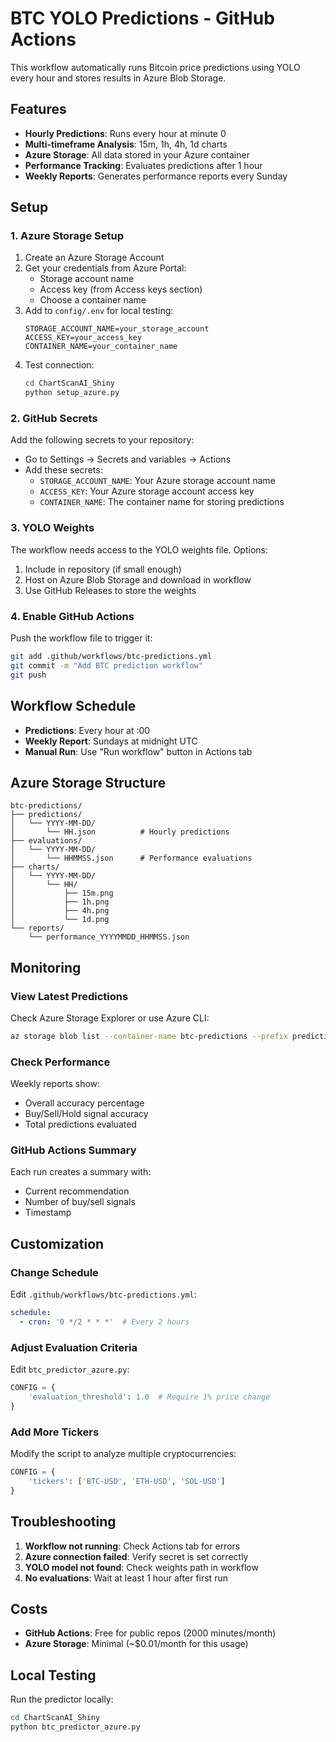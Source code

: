 # BTC YOLO Predictions - GitHub Actions

This workflow automatically runs Bitcoin price predictions using YOLO every hour and stores results in Azure Blob Storage.

## Features

- **Hourly Predictions**: Runs every hour at minute 0
- **Multi-timeframe Analysis**: 15m, 1h, 4h, 1d charts
- **Azure Storage**: All data stored in your Azure container
- **Performance Tracking**: Evaluates predictions after 1 hour
- **Weekly Reports**: Generates performance reports every Sunday

## Setup

### 1. Azure Storage Setup

1. Create an Azure Storage Account
2. Get your credentials from Azure Portal:
   - Storage account name
   - Access key (from Access keys section)
   - Choose a container name
3. Add to `config/.env` for local testing:
   ```
   STORAGE_ACCOUNT_NAME=your_storage_account
   ACCESS_KEY=your_access_key
   CONTAINER_NAME=your_container_name
   ```
4. Test connection:
   ```bash
   cd ChartScanAI_Shiny
   python setup_azure.py
   ```

### 2. GitHub Secrets

Add the following secrets to your repository:
- Go to Settings → Secrets and variables → Actions
- Add these secrets:
  - `STORAGE_ACCOUNT_NAME`: Your Azure storage account name
  - `ACCESS_KEY`: Your Azure storage account access key
  - `CONTAINER_NAME`: The container name for storing predictions

### 3. YOLO Weights

The workflow needs access to the YOLO weights file. Options:
1. Include in repository (if small enough)
2. Host on Azure Blob Storage and download in workflow
3. Use GitHub Releases to store the weights

### 4. Enable GitHub Actions

Push the workflow file to trigger it:
```bash
git add .github/workflows/btc-predictions.yml
git commit -m "Add BTC prediction workflow"
git push
```

## Workflow Schedule

- **Predictions**: Every hour at :00
- **Weekly Report**: Sundays at midnight UTC
- **Manual Run**: Use "Run workflow" button in Actions tab

## Azure Storage Structure

```
btc-predictions/
├── predictions/
│   └── YYYY-MM-DD/
│       └── HH.json          # Hourly predictions
├── evaluations/
│   └── YYYY-MM-DD/
│       └── HHMMSS.json      # Performance evaluations
├── charts/
│   └── YYYY-MM-DD/
│       └── HH/
│           ├── 15m.png
│           ├── 1h.png
│           ├── 4h.png
│           └── 1d.png
└── reports/
    └── performance_YYYYMMDD_HHMMSS.json
```

## Monitoring

### View Latest Predictions
Check Azure Storage Explorer or use Azure CLI:
```bash
az storage blob list --container-name btc-predictions --prefix predictions/
```

### Check Performance
Weekly reports show:
- Overall accuracy percentage
- Buy/Sell/Hold signal accuracy
- Total predictions evaluated

### GitHub Actions Summary
Each run creates a summary with:
- Current recommendation
- Number of buy/sell signals
- Timestamp

## Customization

### Change Schedule
Edit `.github/workflows/btc-predictions.yml`:
```yaml
schedule:
  - cron: '0 */2 * * *'  # Every 2 hours
```

### Adjust Evaluation Criteria
Edit `btc_predictor_azure.py`:
```python
CONFIG = {
    'evaluation_threshold': 1.0  # Require 1% price change
}
```

### Add More Tickers
Modify the script to analyze multiple cryptocurrencies:
```python
CONFIG = {
    'tickers': ['BTC-USD', 'ETH-USD', 'SOL-USD']
}
```

## Troubleshooting

1. **Workflow not running**: Check Actions tab for errors
2. **Azure connection failed**: Verify secret is set correctly
3. **YOLO model not found**: Check weights path in workflow
4. **No evaluations**: Wait at least 1 hour after first run

## Costs

- **GitHub Actions**: Free for public repos (2000 minutes/month)
- **Azure Storage**: Minimal (~$0.01/month for this usage)

## Local Testing

Run the predictor locally:
```bash
cd ChartScanAI_Shiny
python btc_predictor_azure.py
```